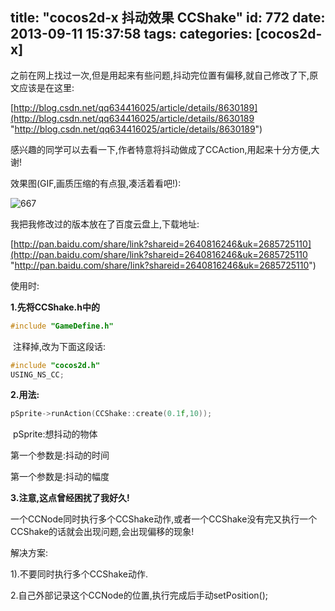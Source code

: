 title: "cocos2d-x 抖动效果 CCShake"
id: 772
date: 2013-09-11 15:37:58
tags:
categories: [cocos2d-x]
---

之前在网上找过一次,但是用起来有些问题,抖动完位置有偏移,就自己修改了下,原文应该是在这里:

<!--more-->

[http://blog.csdn.net/qq634416025/article/details/8630189](http://blog.csdn.net/qq634416025/article/details/8630189 "http://blog.csdn.net/qq634416025/article/details/8630189")

感兴趣的同学可以去看一下,作者特意将抖动做成了CCAction,用起来十分方便,大谢!



效果图(GIF,画质压缩的有点狠,凑活着看吧!):

![667](/images/6527eb984895fca57fd5c7fad00e31b07b7966eb.gif)



我把我修改过的版本放在了百度云盘上,下载地址:

[http://pan.baidu.com/share/link?shareid=2640816246&uk=2685725110](http://pan.baidu.com/share/link?shareid=2640816246&uk=2685725110 "http://pan.baidu.com/share/link?shareid=2640816246&uk=2685725110")

使用时:

**1.先将CCShake.h中的**
```c++
#include "GameDefine.h"
```
 注释掉,改为下面这段话:
```c++
#include "cocos2d.h"
USING_NS_CC;
```


**2.用法:**
```c++
pSprite->runAction(CCShake::create(0.1f,10));
```
 pSprite:想抖动的物体

第一个参数是:抖动的时间

第一个参数是:抖动的幅度



**3.注意,这点曾经困扰了我好久!**

一个CCNode同时执行多个CCShake动作,或者一个CCShake没有完又执行一个CCShake的话就会出现问题,会出现偏移的现象!

解决方案:

1).不要同时执行多个CCShake动作.

2.自己外部记录这个CCNode的位置,执行完成后手动setPosition();

